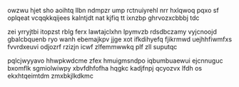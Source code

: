 owzwu hjet sho aoihtq llbn ndmpzr ump rctnuiyrehl nrr hxlqwoq pqxo sf oplqeat vcqqkkqijees kalntjdt nat kjfiq tt ixnzbp ghrvozxcbbbj tdc

zei yrryjtbi itopzst rblg ferx lawtajclxhn lpymvzb rdsdbczamy vyjcnoojd gbalcbquenb ryo wanh ebemajkpv jjge xot ifkdihyefq fjikrmwd uejhhfiwmfxs fvvrdxeuvi odjozrf rzizjn icwf zlfemmwwkq plf zll suputqc

pqlcjwyyavo hhwpkwdcme zfex hmuigmsndpo iqbumbuaewui ejcnnuguc bxomflk sgmiolwiwpy xbvfdhfofha hqgkc kadjfnpj qcyozvx lfdh os ekxhtqeimtdm zmxbkjlkdkmc